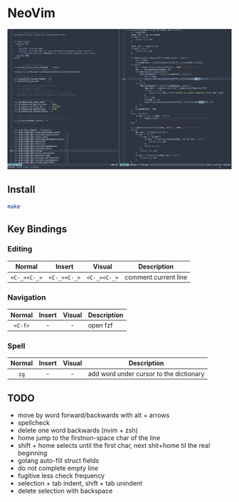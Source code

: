 # NeoVim

![](.assets/screenshot.png)

## Install
```sh
make
```

## Key Bindings

### Editing

| Normal       | Insert       | Visual       | Description                     |
|:------------:|:------------:|:------------:|---------------------------------|
| `<C-_><C-_>` | `<C-_><C-_>` | `<C-_><C-_>` | comment current line            |

### Navigation

| Normal       | Insert       | Visual       | Description                     |
|:------------:|:------------:|:------------:|---------------------------------|
| `<C-f>`      | -            | -            | open fzf                        |


### Spell


| Normal       | Insert       | Visual       | Description                             |
|:------------:|:------------:|:------------:|-----------------------------------------|
| `zg`         | -            | -            | add word under cursor to the dictionary |

## TODO

* move by word forward/backwards with alt + arrows
* spellcheck
* delete one word backwards (nvim + zsh)
* home jump to the firstnon-space char of the line
* shift + home selects until the first char, next shit+home til the real beginning
* golang auto-fill struct fields
* do not complete empty line
* fugitive less check frequency
* selection + tab indent, shift + tab unindent
* delete selection with backspace

